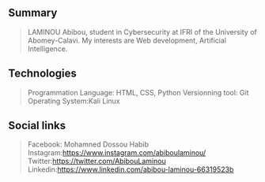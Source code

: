 ## Summary
>LAMINOU Abibou,  student in Cybersecurity at IFRI of the University of Abomey-Calavi. 
>My interests are Web development, Artificial Intelligence.
## Technologies
>Programmation Language: HTML, CSS, Python
>Versionning tool: Git
>Operating System:Kali Linux
## Social links
>Facebook: Mohamned Dossou Habib
>Instagram:https://www.instagram.com/abiboulaminou/
>Twitter:https://twitter.com/AbibouLaminou
>Linkedin:https://www.linkedin.com/abibou-laminou-66319523b
